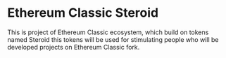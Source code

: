 # Ethereum Classic Steroid
This is project of Ethereum Classic ecosystem, which build on tokens named Steroid this tokens will be used for stimulating people who will be developed projects on Ethereum Classic fork.
